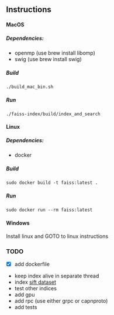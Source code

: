 ## Instructions

#### MacOS
##### Dependencies: 
- openmp (use brew install libomp)
- swig (use brew install swig)
##### Build
```./build_mac_bin.sh```

##### Run 
```./faiss-index/build/index_and_search```



#### Linux
##### Dependencies: 
- docker

##### Build
```sudo docker build -t faiss:latest .``` 

##### Run 
```sudo docker run --rm faiss:latest``` 

#### Windows
Install linux and GOTO to linux instructions 



### TODO
- [X] add dockerfile
- keep index alive in separate thread
-  index [sift dataset](http://corpus-texmex.irisa.fr/) 
-  test other indices
-  add gpu 
-  add rpc (use either grpc or capnproto)
-  add tests
